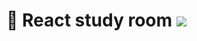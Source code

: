 # :closed_book: React study room <img src="https://img.shields.io/badge/React-20232A?style=for-the-badge&logo=react&logoColor=61DAFB"/> 
